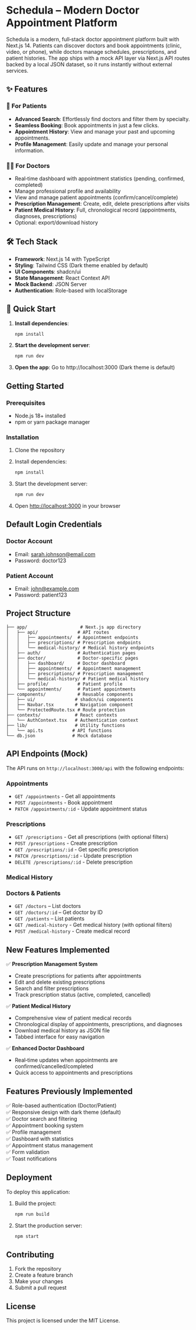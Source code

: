 
# Schedula – Modern Doctor Appointment Platform

Schedula is a modern, full‑stack doctor appointment platform built with Next.js 14. Patients can discover doctors and book appointments (clinic, video, or phone), while doctors manage schedules, prescriptions, and patient histories. The app ships with a mock API layer via Next.js API routes backed by a local JSON dataset, so it runs instantly without external services.

## ✨ Features

### 👤 For Patients
- **Advanced Search**: Effortlessly find doctors and filter them by specialty.
- **Seamless Booking**: Book appointments in just a few clicks.
- **Appointment History**: View and manage your past and upcoming appointments.
- **Profile Management**: Easily update and manage your personal information.

### 👨‍⚕️ For Doctors
- Real‑time dashboard with appointment statistics (pending, confirmed, completed)
- Manage professional profile and availability
- View and manage patient appointments (confirm/cancel/complete)
- **Prescription Management**: Create, edit, delete prescriptions after visits
- **Patient Medical History**: Full, chronological record (appointments, diagnoses, prescriptions)
- Optional: export/download history

## 🛠️ Tech Stack

- **Framework**: Next.js 14 with TypeScript
- **Styling**: Tailwind CSS (Dark theme enabled by default)
- **UI Components**: shadcn/ui
- **State Management**: React Context API
- **Mock Backend**: JSON Server
- **Authentication**: Role-based with localStorage

## 🚀 Quick Start

1. **Install dependencies**:
   ```bash
   npm install
   ```

2. **Start the development server**:
   ```bash
   npm run dev
   ```

3. **Open the app**: Go to http://localhost:3000 (Dark theme is default)

## Getting Started

### Prerequisites
- Node.js 18+ installed
- npm or yarn package manager

### Installation

1. Clone the repository
2. Install dependencies:
   ```bash
   npm install
   ```

3. Start the development server:
   ```bash
   npm run dev
   ```

4. Open [http://localhost:3000](http://localhost:3000) in your browser

## Default Login Credentials

### Doctor Account
- Email: sarah.johnson@email.com
- Password: doctor123

### Patient Account  
- Email: john@example.com
- Password: patient123

## Project Structure

```
├── app/                    # Next.js app directory
│   ├── api/               # API routes
│   │   ├── appointments/  # Appointment endpoints
│   │   ├── prescriptions/ # Prescription endpoints
│   │   └── medical-history/ # Medical history endpoints
│   ├── auth/              # Authentication pages
│   ├── doctor/            # Doctor-specific pages
│   │   ├── dashboard/     # Doctor dashboard
│   │   ├── appointments/  # Appointment management
│   │   ├── prescriptions/ # Prescription management
│   │   └── medical-history/ # Patient medical history
│   ├── profile/           # Patient profile
│   └── appointments/      # Patient appointments
├── components/            # Reusable components
│   ├── ui/               # shadcn/ui components
│   ├── Navbar.tsx        # Navigation component
│   └── ProtectedRoute.tsx # Route protection
├── contexts/             # React contexts
│   └── AuthContext.tsx   # Authentication context
├── lib/                  # Utility functions
│   └── api.ts           # API functions
└── db.json              # Mock database
```

## API Endpoints (Mock)

The API runs on `http://localhost:3000/api` with the following endpoints:

### Appointments
- `GET /appointments` - Get all appointments
- `POST /appointments` - Book appointment
- `PATCH /appointments/:id` - Update appointment status

### Prescriptions
- `GET /prescriptions` - Get all prescriptions (with optional filters)
- `POST /prescriptions` - Create prescription
- `GET /prescriptions/:id` - Get specific prescription
- `PATCH /prescriptions/:id` - Update prescription
- `DELETE /prescriptions/:id` - Delete prescription

### Medical History
  
### Doctors & Patients
- `GET /doctors` – List doctors
- `GET /doctors/:id` – Get doctor by ID
- `GET /patients` – List patients
- `GET /medical-history` - Get medical history (with optional filters)
- `POST /medical-history` - Create medical record

## New Features Implemented

✅ **Prescription Management System**
- Create prescriptions for patients after appointments
- Edit and delete existing prescriptions
- Search and filter prescriptions
- Track prescription status (active, completed, cancelled)

✅ **Patient Medical History**
- Comprehensive view of patient medical records
- Chronological display of appointments, prescriptions, and diagnoses
- Download medical history as JSON file
- Tabbed interface for easy navigation

✅ **Enhanced Doctor Dashboard**
- Real‑time updates when appointments are confirmed/cancelled/completed
- Quick access to appointments and prescriptions

## Features Previously Implemented

✅ Role-based authentication (Doctor/Patient)  
✅ Responsive design with dark theme (default)  
✅ Doctor search and filtering  
✅ Appointment booking system  
✅ Profile management  
✅ Dashboard with statistics  
✅ Appointment status management  
✅ Form validation  
✅ Toast notifications  

## Deployment

To deploy this application:

1. Build the project:
   ```bash
   npm run build
   ```

2. Start the production server:
   ```bash
   npm start
   ```

## Contributing

1. Fork the repository
2. Create a feature branch
3. Make your changes
4. Submit a pull request

## License

This project is licensed under the MIT License.
